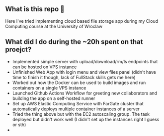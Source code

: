 ## What is this repo 🤨
Here I've tried implementing cloud based file storage app during my Cloud Computing course at the University of Wroclaw

## What did I do during the ~20h spent on that proejct?
- Implemented simple server with upload/download/rm/ls endpoints that can be hosted on VPS instance
- Unfinished Web App with login menu and view files panel (didn't have time to finish it though, lack of FullStack skills gets me here)
- Worked out how the Docker can be used to build images and run containers on a single VPS instance
- Launched Github Actions Workflow for greeting new collaborators and building the app on a self-hosted runner 
- Set up AWS Elastic Computing Service with FarGate cluster that automatically deploys multiple container instances of a server
- Tried the thing above but with the EC2 autoscaling group. The task deployed but didn't work well (I didn't set up the instances right I guess or sth)
- 
